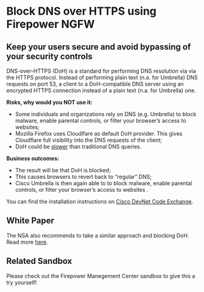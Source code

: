 # Block DNS over HTTPS using Firepower NGFW
## Keep your users secure and avoid bypassing of your security controls

DNS-over-HTTPS (DoH) is a standard for performing DNS resolution via via the HTTPS protocol. Instead of performing plain text (n.a. for Umbrella) DNS requests on port 53, a client to a DoH-compatible DNS server using an encrypted HTTPS connection instead of a plain text (n.a. for Umbrella) one.

**Risks, why would you NOT use it:**
* Some individuals and organizations rely on DNS (e.g. Umbrella) to block malware, enable parental controls, or filter your browser’s access to websites;
* Mozilla Firefox uses Cloudlfare as default DoH provider. This gives Cloudflare full visibility into the DNS requests of the client;
* DoH could be [slower](https://support.mozilla.org/en-US/kb/firefox-dns-over-https) than traditional DNS queries.

**Business outcomes:**
* The result will be that DoH is blocked;
* This causes browsers to revert back to “regular” DNS;
* Cisco Umbrella is then again able to to block malware, enable parental controls, or filter your browser’s access to websites .

You can find the installation instructions on [Cisco DevNet Code Exchange](https://developer.cisco.com/codeexchange/github/repo/chrivand/block_doh_firepower).

## White Paper
The NSA also recommends to take a similar approach and blocking DoH. Read more [here](https://www.nsa.gov/News-Features/Feature-Stories/Article-View/Article/2471956/nsa-recommends-how-enterprises-can-securely-adopt-encrypted-dns/).

## Related Sandbox
Please check out the Firepower Manegement Center sandbox to give this a try yourself!

